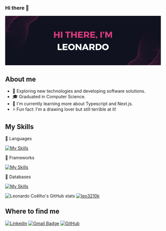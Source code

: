 ### Hi there 👋

<img alt="Hi, I'm Leonardo" src="./assets/cover.png" />

## About me

- 🔭 Exploring new technologies and developing software solutions.
- 🎓 Graduated in Computer Science.
- 🌱 I'm currently learning more about Typescript and Next.js.
- ⚡ Fun fact: I'm a drawing lover but still terrible at it!

## My Skills
💪 Languages

[![My Skills](https://skillicons.dev/icons?i=js,java)](https://skillicons.dev)

🔨 Frameworks

[![My Skills](https://skillicons.dev/icons?i=react,nextjs,vue,bootstrap,tailwind)](https://skillicons.dev)

💾 Databases

[![My Skills](https://skillicons.dev/icons?i=mysql,mongodb,postgres)](https://skillicons.dev)

![Leonardo Coêlho's GitHub stats](https://github-readme-stats.vercel.app/api?username=leo3210k&show_icons=true&theme=radical)
[![leo3210k](https://github-readme-stats.vercel.app/api/top-langs/?username=leo3210k&hide=html&layout=compact&theme=default)](https://github.com/anuraghazra/github-readme-stats)

## Where to find me

[![Linkedin](https://img.shields.io/badge/-Leonardo-blue?style=flat-square&logo=Linkedin&logoColor=white&link=https://www.linkedin.com/in/leonardo-coêlho-9599b9200)](https://www.linkedin.com/in/leonardo-coêlho-9599b9200)
[![Gmail Badge](https://img.shields.io/badge/-leocoelho.pi@gmail.com-006bed?style=flat-square&logo=Gmail&logoColor=white&link=mailto:leocoelho.pi@gmail.com)](mailto:leocoelho.pi@gmail.com)
[![GitHub](https://img.shields.io/github/followers/leo3210k?label=follow&style=social)](https://github.com/leo3210k)
